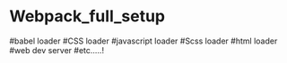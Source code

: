 # Webpack_full_setup

#babel loader
#CSS loader
#javascript loader
#Scss loader
#html loader
#web dev server
#etc.....!
